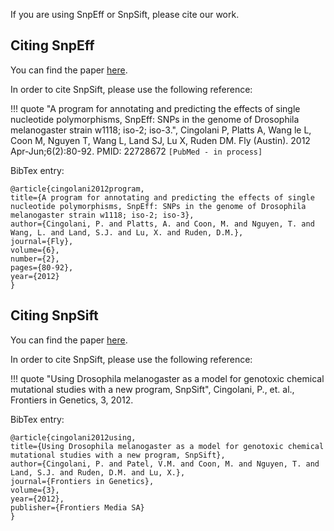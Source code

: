 If you are using SnpEff or SnpSift, please cite our work.

## Citing SnpEff

You can find the paper [here](adds/SnpEff_paper.pdf).

In order to cite SnpSift, please use the following reference:

!!! quote
    "A program for annotating and predicting the effects of single nucleotide polymorphisms, SnpEff: SNPs in the genome of Drosophila melanogaster strain w1118; iso-2; iso-3.", Cingolani P, Platts A, Wang le L, Coon M, Nguyen T, Wang L, Land SJ, Lu X, Ruden DM. Fly (Austin). 2012 Apr-Jun;6(2):80-92.  PMID: 22728672 `[PubMed - in process]`

BibTex entry:
```
@article{cingolani2012program,
title={A program for annotating and predicting the effects of single nucleotide polymorphisms, SnpEff: SNPs in the genome of Drosophila melanogaster strain w1118; iso-2; iso-3},
author={Cingolani, P. and Platts, A. and Coon, M. and Nguyen, T. and Wang, L. and Land, S.J. and Lu, X. and Ruden, D.M.},
journal={Fly},
volume={6},
number={2},
pages={80-92},
year={2012}
}
```

## Citing SnpSift

You can find the paper [here](adds/SnpSift_paper.pdf).

In order to cite SnpSift, please use the following reference:

!!! quote
    "Using Drosophila melanogaster as a model for genotoxic chemical mutational studies with a new program, SnpSift", Cingolani, P., et. al., Frontiers in Genetics, 3, 2012.

BibTex entry:
```
@article{cingolani2012using,
title={Using Drosophila melanogaster as a model for genotoxic chemical mutational studies with a new program, SnpSift},
author={Cingolani, P. and Patel, V.M. and Coon, M. and Nguyen, T. and Land, S.J. and Ruden, D.M. and Lu, X.},
journal={Frontiers in Genetics},
volume={3},
year={2012},
publisher={Frontiers Media SA}
}
```